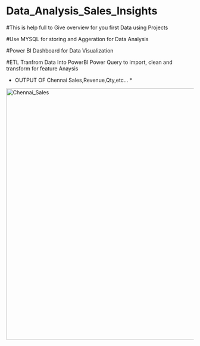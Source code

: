 # Data_Analysis_Sales_Insights

#This is help full to Give overview for you first Data using Projects 

#Use MYSQL for storing and Aggeration for Data Analysis 

#Power BI Dashboard for Data Visualization

#ETL Tranfrom Data Into PowerBI Power Query to import, clean and transform for feature Anaysis 

* OUTPUT OF Chennai Sales,Revenue,Qty,etc... *


<img width="674" alt="Chennai_Sales" src="https://github.com/pranesz/Data_Analysis_Sales_Insights/assets/118264652/2b5456c8-6d5f-4d1d-9c8d-399898b3e32a">
